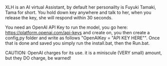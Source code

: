 XLH is an AI virtual Assistant, by default her personailty is Fuyuki Tamaki, Tama for short. You hold down key anywhere and talk to her, when you release the key, she will respond within 30 seconds.

You need an OpenAI API Key to run the model, you go here: https://platform.openai.com/api-keys and create on, you then create a config,py folder and write as follows "OpenAIKey = "API KEY HERE"". Once that is done and saved you simply run the install.bat, then the Run.bat.

CAUTION: OpenAI charges for its use. it is a miniscule (VERY small) amount, but they DO charge, be warned!
